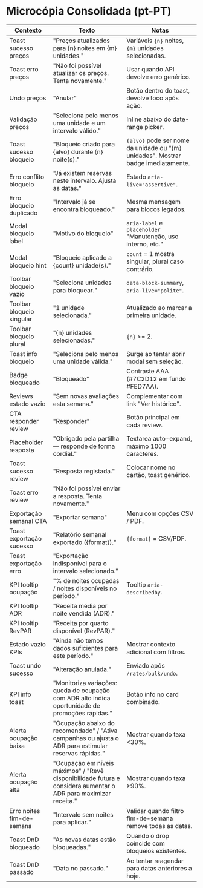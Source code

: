 # Microcópia Consolidada (pt-PT)

| Contexto | Texto | Notas |
| --- | --- | --- |
| Toast sucesso preços | "Preços atualizados para {n} noites em {m} unidades." | Variáveis `{n}` noites, `{m}` unidades selecionadas. |
| Toast erro preços | "Não foi possível atualizar os preços. Tenta novamente." | Usar quando API devolve erro genérico. |
| Undo preços | "Anular" | Botão dentro do toast, devolve foco após ação. |
| Validação preços | "Seleciona pelo menos uma unidade e um intervalo válido." | Inline abaixo do date-range picker. |
| Toast sucesso bloqueio | "Bloqueio criado para {alvo} durante {n} noite(s)." | `{alvo}` pode ser nome da unidade ou "{m} unidades". Mostrar badge imediatamente. |
| Erro conflito bloqueio | "Já existem reservas neste intervalo. Ajusta as datas." | Estado `aria-live="assertive"`. |
| Erro bloqueio duplicado | "Intervalo já se encontra bloqueado." | Mesma mensagem para blocos legados. |
| Modal bloqueio label | "Motivo do bloqueio" | `aria-label` e `placeholder` "Manutenção, uso interno, etc." |
| Modal bloqueio hint | "Bloqueio aplicado a {count} unidade(s)." | `count` = 1 mostra singular; plural caso contrário. |
| Toolbar bloqueio vazio | "Seleciona unidades para bloquear." | `data-block-summary`, `aria-live="polite"`. |
| Toolbar bloqueio singular | "1 unidade selecionada." | Atualizado ao marcar a primeira unidade. |
| Toolbar bloqueio plural | "{n} unidades selecionadas." | `{n}` >= 2. |
| Toast info bloqueio | "Seleciona pelo menos uma unidade válida." | Surge ao tentar abrir modal sem seleção. |
| Badge bloqueado | "Bloqueado" | Contraste AAA (#7C2D12 em fundo #FED7AA). |
| Reviews estado vazio | "Sem novas avaliações esta semana." | Complementar com link "Ver histórico". |
| CTA responder review | "Responder" | Botão principal em cada review. |
| Placeholder resposta | "Obrigado pela partilha — responde de forma cordial." | Textarea auto-expand, máximo 1000 caracteres. |
| Toast sucesso review | "Resposta registada." | Colocar nome no cartão, toast genérico. |
| Toast erro review | "Não foi possível enviar a resposta. Tenta novamente." | |
| Exportação semanal CTA | "Exportar semana" | Menu com opções CSV / PDF. |
| Toast exportação sucesso | "Relatório semanal exportado ({format})." | `{format}` = CSV/PDF. |
| Toast exportação erro | "Exportação indisponível para o intervalo selecionado." | |
| KPI tooltip ocupação | "% de noites ocupadas / noites disponíveis no período." | Tooltip `aria-describedby`. |
| KPI tooltip ADR | "Receita média por noite vendida (ADR)." | |
| KPI tooltip RevPAR | "Receita por quarto disponível (RevPAR)." | |
| Estado vazio KPIs | "Ainda não temos dados suficientes para este período." | Mostrar contexto adicional com filtros. |
| Toast undo sucesso | "Alteração anulada." | Enviado após `/rates/bulk/undo`. |
| KPI info toast | "Monitoriza variações: queda de ocupação com ADR alto indica oportunidade de promoções rápidas." | Botão info no card combinado. |
| Alerta ocupação baixa | "Ocupação abaixo do recomendado" / "Ativa campanhas ou ajusta o ADR para estimular reservas rápidas." | Mostrar quando taxa <30%. |
| Alerta ocupação alta | "Ocupação em níveis máximos" / "Revê disponibilidade futura e considera aumentar o ADR para maximizar receita." | Mostrar quando taxa >90%. |
| Erro noites fim-de-semana | "Intervalo sem noites para aplicar." | Validar quando filtro fim-de-semana remove todas as datas. |
| Toast DnD bloqueado | "As novas datas estão bloqueadas." | Quando o drop coincide com bloqueios existentes. |
| Toast DnD passado | "Data no passado." | Ao tentar reagendar para datas anteriores a hoje. |
